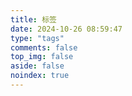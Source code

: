 ```yaml
---
title: 标签
date: 2024-10-26 08:59:47
type: "tags"
comments: false
top_img: false
aside: false
noindex: true
---
```

